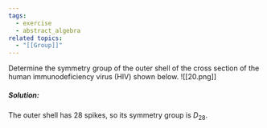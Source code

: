 ```yaml
---
tags:
  - exercise
  - abstract_algebra
related topics:
  - "[[Group]]"
---
```

Determine the symmetry group of the outer shell of the cross section of the human immunodeficiency virus (HIV) shown below.
![[20.png]]
##### Solution:
The outer shell has $28$ spikes, so its symmetry group is $D_{28}$.